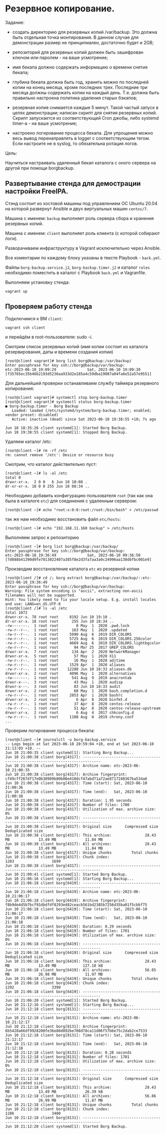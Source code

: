 # Резервное копирование.

Задание:

- создать директорию для резервных копий /var/backup. Это должна быть отдельная точка монтирования. В данном случае для демонстрации размер не принципиален, достаточно будет и 2GB;

- репозиторий для резервных копий должен быть зашифрован ключом или паролем - на ваше усмотрение;

- имя бекапа должно содержать информацию о времени снятия бекапа;

- глубина бекапа должна быть год, хранить можно по последней копии на конец месяца, кроме последних трех. Последние три месяца должны содержать копии на каждый день. Т.е. должна быть правильно настроена политика удаления старых бэкапов;

- резервная копия снимается каждые 5 минут. Такой частый запуск в целях демонстрации;
написан скрипт для снятия резервных копий. Скрипт запускается из соответствующей Cron джобы, либо systemd timer-а - на ваше усмотрение;

- настроено логирование процесса бекапа. Для упрощения можно весь вывод перенаправлять в logger с соответствующим тегом. Если настроите не в syslog, то обязательна ротация логов.


Цель:

Научиться настраивать удаленный бекап каталога c оного сервера на другой при помощи borgbackup.

## Развертывание стенда для демострации настройки FreeIPA.

Стэнд состоит из хостовой машины под управлением ОС Ubuntu 20.04 на которой развернут Ansible и двух виртуальных машин `centos/7`.

Машина с именем: `backup` выполняет роль сервера сбора и хранения резервных копий.

Машина с именем: `client` выполняет роль клиента (с которой собирают логи).

Разворачиваем инфраструктуру в Vagrant исключительно через Ansible.

Все коментарии по каждому блоку указаны в тексте Playbook - `back.yml`.

Файлы `borg-backup.service.j2`, `borg-backup.timer.j2` и каталог `roles` необходимо поместить в каталог с Playbook `back.yml` и Vagranfile.

Выполняем установку стенда:

```
vagrant up
```
## Проверяем работу стенда

Подключимся к ВМ `client`: 
```
vagrant ssh client
```
и перейдём в root-пользователя: sudo -i.

Смотрим список резервных копий (имя копии состоит из каталога резервирования, даты  и времени создания копии)

```
[root@client vagrant]# borg list borg@backup:/var/backup/
Enter passphrase for key ssh://borg@backup/var/backup: 
etc-2023-06-10_19:09:29              Sat, 2023-06-10 19:09:30 [f35785ec35b46b2193d5236aa933d2e185a4c59dba19087a04fa6e52a57e9551]
```
Для дальнейшей проверки останавливаем службу таймера резервного копирования:

```
[root@client vagrant]# systemctl stop borg-backup.timer  
[root@client vagrant]# systemctl status borg-backup.timer
● borg-backup.timer - Borg Backup
   Loaded: loaded (/etc/systemd/system/borg-backup.timer; enabled; vendor preset: disabled)
   Active: inactive (dead) since Sat 2023-06-10 19:38:55 +10; 7s ago

Jun 10 18:35:26 client systemd[1]: Started Borg Backup.
Jun 10 19:38:55 client systemd[1]: Stopped Borg Backup.
```
Удаляем каталог /etc:

```
[root@client ~]# rm -rf /etc
rm: cannot remove '/etc': Device or resource busy
```
Смотрим, что каталог действительно пуст:

```
[root@client ~]# ls -al /etc
total 0
drwxr-xr-x.  2 0 0   6 Jun 10 10:08 .
dr-xr-xr-x. 18 0 0 255 Jun 10 08:34 ..
```

Необходимо добавить конфигурацию пользователя `root` (так как она была в каталоге `etc`) для соединения с удаленным сервером:

```
[root@client ~]# echo "root:x:0:0:root:/root:/bin/bash" > /etc/passwd
```

так же нам необходимо восстановить файл `etc/hosts`:

```
[root@client ~]# echo "192.168.11.160 backup" > /etc/hosts
```

Выполняем запрос к репозиторию

```
[root@client ~]# borg list borg@backup:/var/backup/
Enter passphrase for key ssh://borg@backup/var/backup: 
etc-2023-06-10_19:36:49              Sat, 2023-06-10 09:36:50 [7d088b41390d9fe7013022407a385f8e2d3fa7aa3a9c24996aa130dbfbc001e9]
```
Производим восстановление каталога `etc` из резервной копии

```
[root@client /]# cd /; borg extract borg@backup:/var/backup/::etc-2023-06-10_19:36:49
Enter passphrase for key ssh://borg@backup/var/backup: 
Warning: File system encoding is "ascii", extracting non-ascii filenames will not be supported.
Hint: You likely need to fix your locale setup. E.g. install locales and use: LANG=en_US.UTF-8
[root@client /]# ls -al /etc
total 1072
drwxr-xr-x. 78 root root     8192 Jun 10 19:10 .
dr-xr-xr-x. 18 root root      255 Jun 10 18:34 ..
-rw-------.  1 root root        0 May  1  2020 .pwd.lock
-rw-r--r--.  1 root root      163 May  1  2020 .updated
-rw-r--r--.  1 root root     5090 Aug  6  2019 DIR_COLORS
-rw-r--r--.  1 root root     5725 Aug  6  2019 DIR_COLORS.256color
-rw-r--r--.  1 root root     4669 Aug  6  2019 DIR_COLORS.lightbgcolor
-rw-r--r--.  1 root root       94 Mar 25  2017 GREP_COLORS
drwxr-xr-x.  7 root root      134 Apr  2  2020 NetworkManager
drwxr-xr-x.  5 root root       57 May  1  2020 X11
-rw-r--r--.  1 root root       16 May  1  2020 adjtime
-rw-r--r--.  1 root root     1529 Apr  1  2020 aliases
-rw-r--r--.  1 root root    12288 Jun 10 18:33 aliases.db
drwxr-xr-x.  2 root root     4096 May  1  2020 alternatives
-rw-------.  1 root root      541 Aug  9  2019 anacrontab
drwxr-x---.  3 root root       43 May  1  2020 audisp
drwxr-x---.  3 root root       83 Jun 10 18:33 audit
drwxr-xr-x.  2 root root       68 May  1  2020 bash_completion.d
-rw-r--r--.  1 root root     2853 Apr  1  2020 bashrc
drwxr-xr-x.  2 root root        6 Apr  8  2020 binfmt.d
-rw-r--r--.  1 root root       37 Apr  8  2020 centos-release
-rw-r--r--.  1 root root       51 Apr  8  2020 centos-release-upstream
drwxr-xr-x.  2 root root        6 Aug  4  2017 chkconfig.d
-rw-r--r--.  1 root root     1108 Aug  8  2019 chrony.conf
...
```
Проверим логирование процесса бекапа:

```
[root@client ~]# journalctl -u borg-backup.service
-- Logs begin at Sat 2023-06-10 20:59:04 +10, end at Sat 2023-06-10 21:13:03 +10. --
Jun 10 21:00:35 client systemd[1]: Starting Borg Backup...
Jun 10 21:00:38 client borg[4317]: ------------------------------------------------------------------------------
Jun 10 21:00:38 client borg[4317]: Archive name: etc-2023-06-10_21:00:35
Jun 10 21:00:38 client borg[4317]: Archive fingerprint: cf49cff267df17e0b30989b80b00e410dcf47abd71a72ae8717240367ba534a6
Jun 10 21:00:38 client borg[4317]: Time (start): Sat, 2023-06-10 21:00:36
Jun 10 21:00:38 client borg[4317]: Time (end):   Sat, 2023-06-10 21:00:38
Jun 10 21:00:38 client borg[4317]: Duration: 1.95 seconds
Jun 10 21:00:38 client borg[4317]: Number of files: 1700
Jun 10 21:00:38 client borg[4317]: Utilization of max. archive size: 0%
Jun 10 21:00:38 client borg[4317]: ------------------------------------------------------------------------------
Jun 10 21:00:38 client borg[4317]: Original size      Compressed size    Deduplicated size
Jun 10 21:00:38 client borg[4317]: This archive:               28.43 MB             13.49 MB             11.84 MB
Jun 10 21:00:38 client borg[4317]: All archives:               28.43 MB             13.49 MB             11.84 MB
Jun 10 21:00:38 client borg[4317]: Unique chunks         Total chunks
Jun 10 21:00:38 client borg[4317]: Chunk index:                    1283                 1699
Jun 10 21:00:38 client borg[4317]: ------------------------------------------------------------------------------
Jun 10 21:00:41 client systemd[1]: Started Borg Backup.
Jun 10 21:06:16 client systemd[1]: Starting Borg Backup...
Jun 10 21:06:18 client borg[6419]: ------------------------------------------------------------------------------
Jun 10 21:06:18 client borg[6419]: Archive name: etc-2023-06-10_21:06:17
Jun 10 21:06:18 client borg[6419]: Archive fingerprint: f8b9de4d5b7bcf91dbdfdf8293e482ceacb561bd2385b7256d35ba01f5cbbf75
Jun 10 21:06:18 client borg[6419]: Time (start): Sat, 2023-06-10 21:06:17
Jun 10 21:06:18 client borg[6419]: Time (end):   Sat, 2023-06-10 21:06:18
Jun 10 21:06:18 client borg[6419]: Duration: 0.29 seconds
Jun 10 21:06:18 client borg[6419]: Number of files: 1701
Jun 10 21:06:18 client borg[6419]: Utilization of max. archive size: 0%
Jun 10 21:06:18 client borg[6419]: ------------------------------------------------------------------------------
Jun 10 21:06:18 client borg[6419]: Original size      Compressed size    Deduplicated size
Jun 10 21:06:18 client borg[6419]: This archive:               28.43 MB             13.49 MB            127.18 kB
Jun 10 21:06:18 client borg[6419]: All archives:               56.85 MB             26.98 MB             11.97 MB
Jun 10 21:06:18 client borg[6419]: Unique chunks         Total chunks
Jun 10 21:06:18 client borg[6419]: Chunk index:                    1292                 3399
Jun 10 21:06:18 client borg[6419]: ------------------------------------------------------------------------------
Jun 10 21:06:20 client systemd[1]: Started Borg Backup.
Jun 10 21:12:16 client systemd[1]: Starting Borg Backup...
Jun 10 21:12:18 client borg[8131]: ------------------------------------------------------------------------------
Jun 10 21:12:18 client borg[8131]: Archive name: etc-2023-06-10_21:12:17
Jun 10 21:12:18 client borg[8131]: Archive fingerprint: 6b5428a66df9928200fe36e88d892be708d78ca11d06f57b6e75c2dab2ce7533
Jun 10 21:12:18 client borg[8131]: Time (start): Sat, 2023-06-10 21:12:17
Jun 10 21:12:18 client borg[8131]: Time (end):   Sat, 2023-06-10 21:12:18
Jun 10 21:12:18 client borg[8131]: Duration: 0.28 seconds
Jun 10 21:12:18 client borg[8131]: Number of files: 1701
Jun 10 21:12:18 client borg[8131]: Utilization of max. archive size: 0%
Jun 10 21:12:18 client borg[8131]: ------------------------------------------------------------------------------
Jun 10 21:12:18 client borg[8131]: Original size      Compressed size    Deduplicated size
Jun 10 21:12:18 client borg[8131]: This archive:               28.43 MB             13.49 MB             26.39 kB
Jun 10 21:12:18 client borg[8131]: All archives:               56.86 MB             26.99 MB             11.87 MB
Jun 10 21:12:18 client borg[8131]: Unique chunks         Total chunks
Jun 10 21:12:18 client borg[8131]: Chunk index:                    1286                 3400
Jun 10 21:12:18 client borg[8131]: ------------------------------------------------------------------------------
Jun 10 21:12:20 client systemd[1]: Started Borg Backup.
```
